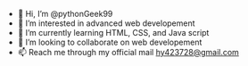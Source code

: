 - 👋 Hi, I’m @pythonGeek99
- 👀 I’m interested in advanced web developement
- 🌱 I’m currently learning HTML, CSS, and Java script
- 💞️ I’m looking to collaborate on web developement
- 📫 Reach me through my official mail hy423728@gmail.com

<!---
pythonGeek99/pythonGeek99 is a ✨ special ✨ repository because its `README.md` (this file) appears on your GitHub profile.
You can click the Preview link to take a look at your changes.
--->
